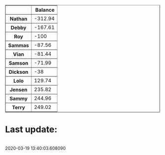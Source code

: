 <table border="1" class="dataframe">
  <thead>
    <tr style="text-align: right;">
      <th></th>
      <th>Balance</th>
    </tr>
  </thead>
  <tbody>
    <tr>
      <th>Nathan</th>
      <td>-312.94</td>
    </tr>
    <tr>
      <th>Debby</th>
      <td>-167.61</td>
    </tr>
    <tr>
      <th>Roy</th>
      <td>-100</td>
    </tr>
    <tr>
      <th>Sammas</th>
      <td>-87.56</td>
    </tr>
    <tr>
      <th>Vian</th>
      <td>-81.44</td>
    </tr>
    <tr>
      <th>Samson</th>
      <td>-71.99</td>
    </tr>
    <tr>
      <th>Dickson</th>
      <td>-38</td>
    </tr>
    <tr>
      <th>Lolo</th>
      <td>129.74</td>
    </tr>
    <tr>
      <th>Jensen</th>
      <td>235.82</td>
    </tr>
    <tr>
      <th>Sammy</th>
      <td>244.96</td>
    </tr>
    <tr>
      <th>Terry</th>
      <td>249.02</td>
    </tr>
  </tbody>
</table><H1>Last update:</h1><br>2020-03-19 13:40:03.608090